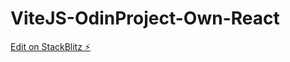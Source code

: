 # ViteJS-OdinProject-Own-React

[Edit on StackBlitz ⚡️](https://stackblitz.com/edit/vitejs-vite-pva7pc)